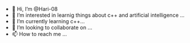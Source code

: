 - 👋 Hi, I’m @Hari-08
- 👀 I’m interested in learnig things about c++ and artificial intelligence ...
- 🌱 I’m currently learning c++...
- 💞️ I’m looking to collaborate on ...
- 📫 How to reach me ...

<!---
Hari-08/Hari-08 is a ✨ special ✨ repository because its `README.md` (this file) appears on your GitHub profile.
You can click the Preview link to take a look at your changes.
--->
